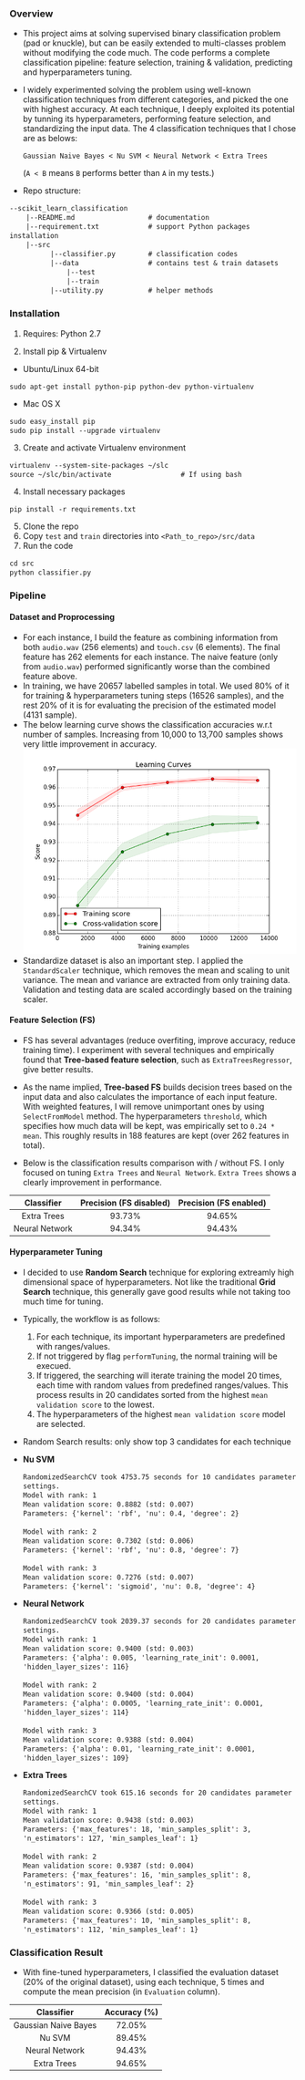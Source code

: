 ### Overview
  * This project aims at solving supervised binary classification problem (pad or knuckle), but can be easily extended to multi-classes problem without modifying the code much. The code performs a complete classification pipeline: feature selection, training & validation, predicting and hyperparameters tuning.
    
  * I widely experimented solving the problem using well-known classification techniques from different categories, and picked the one with highest accuracy. At each technique, I deeply exploited its potential by tunning its hyperparameters, performing feature selection, and standardizing the input data. The 4 classification techniques that I chose are as belows:
    ```
    Gaussian Naive Bayes < Nu SVM < Neural Network < Extra Trees
    ```
    (`A < B` means `B` performs better than `A` in my tests.)

  * Repo structure:
  ```
  --scikit_learn_classification
      |--README.md                  # documentation
      |--requirement.txt            # support Python packages installation
      |--src
            |--classifier.py        # classification codes
            |--data                 # contains test & train datasets
                |--test
                |--train
            |--utility.py           # helper methods
  ```

### Installation
1. Requires: Python 2.7

2. Install pip & Virtualenv
  * Ubuntu/Linux 64-bit
  ```
  sudo apt-get install python-pip python-dev python-virtualenv
  ```
  * Mac OS X
  ```
sudo easy_install pip
sudo pip install --upgrade virtualenv
  ```
3. Create and activate Virtualenv environment

  ```
virtualenv --system-site-packages ~/slc
source ~/slc/bin/activate                 # If using bash
  ```
4. Install necessary packages

  ```
pip install -r requirements.txt
  ```
5. Clone the repo
5. Copy `test` and `train` directories into `<Path_to_repo>/src/data`
5. Run the code

  ```
  cd src
  python classifier.py
  ```

### Pipeline

#### Dataset and Proprocessing

 * For each instance, I build the feature as combining information from both `audio.wav` (256 elements) and `touch.csv` (6 elements). The final feature has 262 elements for each instance. The naive feature (only from `audio.wav`) performed significantly worse than the combined feature above.
 * In training, we have 20657 labelled samples in total. We used 80% of it for training & hyperparameters tuning steps (16526 samples), and the rest 20% of it is for evaluating the precision of the estimated model (4131 sample).
 * The below learning curve shows the classification accuracies w.r.t number of samples. Increasing from 10,000 to 13,700 samples shows very little improvement in accuracy.
  ![Matching result](./learning_curve.png)
 * Standardize dataset is also an important step. I applied the `StandardScaler` technique, which removes the mean and scaling to unit variance. The mean and variance are extracted from only training data. Validation and testing data are scaled accordingly based on the training scaler.

#### Feature Selection (FS)

 * FS has several advantages (reduce overfiting, improve accuracy, reduce training time). I experiment with several techniques and empirically found that **Tree-based feature selection**, such as `ExtraTreesRegressor`, give better results.
 
 * As the name implied, **Tree-based FS** builds decision trees based on the input data and also calculates the importance of each input feature. With weighted features, I will remove unimportant ones by using `SelectFromModel` method. The hyperparameters  `threshold`, which specifies how much data will be kept, was empirically set to `0.24 * mean`. This roughly results in 188 features are kept (over 262 features in total).
 
 * Below is the classification results comparison with / without FS. I only focused on tuning `Extra Trees` and `Neural Network`. `Extra Trees` shows a clearly improvement in performance.

 |Classifier|Precision (FS disabled)| Precision (FS enabled)|
 |:-:|:-:|:-:|
 |Extra Trees|93.73%|94.65%|
 |Neural Network|94.34%|94.43%|

#### Hyperparameter Tuning
 * I decided to use **Random Search** technique for exploring extreamly high dimensional space of hyperparameters. Not like the traditional **Grid Search** technique, this generally gave good results while not taking too much time for tuning.
 
 * Typically, the workflow is as follows:
    1. For each technique, its important hyperparameters are predefined with ranges/values.
    1. If not triggered by flag `performTuning`, the normal training will be execued.
    1. If triggered, the searching will iterate training the model 20 times, each time with random values from predefined ranges/values. This process results in 20 candidates sorted from the highest `mean validation score` to the lowest.
    4. The hyperparameters of the highest `mean validation score` model are selected.
    
 * Random Search results: only show top 3 candidates for each technique
  - **Nu SVM**
  
    ```
    RandomizedSearchCV took 4753.75 seconds for 10 candidates parameter settings.
    Model with rank: 1
    Mean validation score: 0.8882 (std: 0.007)
    Parameters: {'kernel': 'rbf', 'nu': 0.4, 'degree': 2}

    Model with rank: 2
    Mean validation score: 0.7302 (std: 0.006)
    Parameters: {'kernel': 'rbf', 'nu': 0.8, 'degree': 7}

    Model with rank: 3
    Mean validation score: 0.7276 (std: 0.007)
    Parameters: {'kernel': 'sigmoid', 'nu': 0.8, 'degree': 4}
    ```
  
  - **Neural Network**
  
    ```
    RandomizedSearchCV took 2039.37 seconds for 20 candidates parameter settings.
    Model with rank: 1
    Mean validation score: 0.9400 (std: 0.003)
    Parameters: {'alpha': 0.005, 'learning_rate_init': 0.0001, 'hidden_layer_sizes': 116}

    Model with rank: 2
    Mean validation score: 0.9400 (std: 0.004)
    Parameters: {'alpha': 0.0005, 'learning_rate_init': 0.0001, 'hidden_layer_sizes': 114}

    Model with rank: 3
    Mean validation score: 0.9388 (std: 0.004)
    Parameters: {'alpha': 0.01, 'learning_rate_init': 0.0001, 'hidden_layer_sizes': 109}
    ```
  - **Extra Trees**
  
    ```
    RandomizedSearchCV took 615.16 seconds for 20 candidates parameter settings.
    Model with rank: 1
    Mean validation score: 0.9438 (std: 0.003)
    Parameters: {'max_features': 18, 'min_samples_split': 3, 'n_estimators': 127, 'min_samples_leaf': 1}

    Model with rank: 2
    Mean validation score: 0.9387 (std: 0.004)
    Parameters: {'max_features': 16, 'min_samples_split': 8, 'n_estimators': 91, 'min_samples_leaf': 2}

    Model with rank: 3
    Mean validation score: 0.9366 (std: 0.005)
    Parameters: {'max_features': 10, 'min_samples_split': 8, 'n_estimators': 112, 'min_samples_leaf': 1}
    ```

### Classification Result

 * With fine-tuned hyperparameters, I classified the evaluation dataset (20% of the original dataset), using each technique, 5 times and compute the mean precision (in `Evaluation` column).

 |Classifier|Accuracy (%)|
 |:-:|:-:|
 |Gaussian Naive Bayes|72.05%|
 |Nu SVM|89.45%|
 |Neural Network|94.43%|
 |Extra Trees|94.65%|

